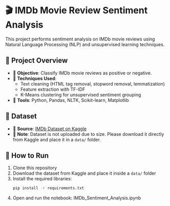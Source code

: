 # 🎬 IMDb Movie Review Sentiment Analysis

This project performs sentiment analysis on IMDb movie reviews using Natural Language Processing (NLP) and unsupervised learning techniques.

## 📌 Project Overview

- 🎯 **Objective**: Classify IMDb movie reviews as positive or negative.
- 🧠 **Techniques Used**: 
  - Text cleaning (HTML tag removal, stopword removal, lemmatization)
  - Feature extraction with TF-IDF
  - K-Means clustering for unsupervised sentiment grouping
- 🧰 **Tools**: Python, Pandas, NLTK, Scikit-learn, Matplotlib

## 📁 Dataset

- 🔗 **Source**: [IMDb Dataset on Kaggle](https://www.kaggle.com/datasets/lakshmi25npathi/imdb-dataset-of-50k-movie-reviews)
- 📂 **Note**: Dataset is not uploaded due to size. Please download it directly from Kaggle and place it in a `data/` folder.

## 🚀 How to Run

1. Clone this repository
2. Download the dataset from Kaggle and place it inside a `data/` folder
3. Install the required libraries:
   ```bash
   pip install -r requirements.txt
4. Open and run the notebook:
IMDb_Sentiment_Analysis.ipynb
